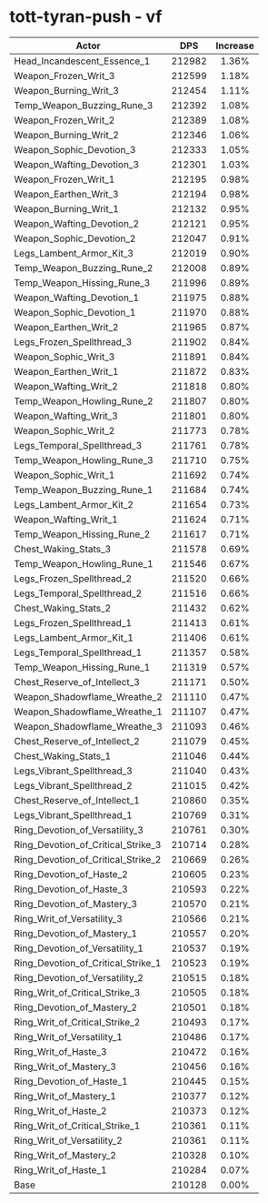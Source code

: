 # tott-tyran-push - vf
| Actor | DPS | Increase |
|---|:---:|:---:|
|Head_Incandescent_Essence_1|212982|1.36%|
|Weapon_Frozen_Writ_3|212599|1.18%|
|Weapon_Burning_Writ_3|212454|1.11%|
|Temp_Weapon_Buzzing_Rune_3|212392|1.08%|
|Weapon_Frozen_Writ_2|212389|1.08%|
|Weapon_Burning_Writ_2|212346|1.06%|
|Weapon_Sophic_Devotion_3|212333|1.05%|
|Weapon_Wafting_Devotion_3|212301|1.03%|
|Weapon_Frozen_Writ_1|212195|0.98%|
|Weapon_Earthen_Writ_3|212194|0.98%|
|Weapon_Burning_Writ_1|212132|0.95%|
|Weapon_Wafting_Devotion_2|212121|0.95%|
|Weapon_Sophic_Devotion_2|212047|0.91%|
|Legs_Lambent_Armor_Kit_3|212019|0.90%|
|Temp_Weapon_Buzzing_Rune_2|212008|0.89%|
|Temp_Weapon_Hissing_Rune_3|211996|0.89%|
|Weapon_Wafting_Devotion_1|211975|0.88%|
|Weapon_Sophic_Devotion_1|211970|0.88%|
|Weapon_Earthen_Writ_2|211965|0.87%|
|Legs_Frozen_Spellthread_3|211902|0.84%|
|Weapon_Sophic_Writ_3|211891|0.84%|
|Weapon_Earthen_Writ_1|211872|0.83%|
|Weapon_Wafting_Writ_2|211818|0.80%|
|Temp_Weapon_Howling_Rune_2|211807|0.80%|
|Weapon_Wafting_Writ_3|211801|0.80%|
|Weapon_Sophic_Writ_2|211773|0.78%|
|Legs_Temporal_Spellthread_3|211761|0.78%|
|Temp_Weapon_Howling_Rune_3|211710|0.75%|
|Weapon_Sophic_Writ_1|211692|0.74%|
|Temp_Weapon_Buzzing_Rune_1|211684|0.74%|
|Legs_Lambent_Armor_Kit_2|211654|0.73%|
|Weapon_Wafting_Writ_1|211624|0.71%|
|Temp_Weapon_Hissing_Rune_2|211617|0.71%|
|Chest_Waking_Stats_3|211578|0.69%|
|Temp_Weapon_Howling_Rune_1|211546|0.67%|
|Legs_Frozen_Spellthread_2|211520|0.66%|
|Legs_Temporal_Spellthread_2|211516|0.66%|
|Chest_Waking_Stats_2|211432|0.62%|
|Legs_Frozen_Spellthread_1|211413|0.61%|
|Legs_Lambent_Armor_Kit_1|211406|0.61%|
|Legs_Temporal_Spellthread_1|211357|0.58%|
|Temp_Weapon_Hissing_Rune_1|211319|0.57%|
|Chest_Reserve_of_Intellect_3|211171|0.50%|
|Weapon_Shadowflame_Wreathe_2|211110|0.47%|
|Weapon_Shadowflame_Wreathe_1|211107|0.47%|
|Weapon_Shadowflame_Wreathe_3|211093|0.46%|
|Chest_Reserve_of_Intellect_2|211079|0.45%|
|Chest_Waking_Stats_1|211046|0.44%|
|Legs_Vibrant_Spellthread_3|211040|0.43%|
|Legs_Vibrant_Spellthread_2|211015|0.42%|
|Chest_Reserve_of_Intellect_1|210860|0.35%|
|Legs_Vibrant_Spellthread_1|210769|0.31%|
|Ring_Devotion_of_Versatility_3|210761|0.30%|
|Ring_Devotion_of_Critical_Strike_3|210714|0.28%|
|Ring_Devotion_of_Critical_Strike_2|210669|0.26%|
|Ring_Devotion_of_Haste_2|210605|0.23%|
|Ring_Devotion_of_Haste_3|210593|0.22%|
|Ring_Devotion_of_Mastery_3|210570|0.21%|
|Ring_Writ_of_Versatility_3|210566|0.21%|
|Ring_Devotion_of_Mastery_1|210557|0.20%|
|Ring_Devotion_of_Versatility_1|210537|0.19%|
|Ring_Devotion_of_Critical_Strike_1|210523|0.19%|
|Ring_Devotion_of_Versatility_2|210515|0.18%|
|Ring_Writ_of_Critical_Strike_3|210505|0.18%|
|Ring_Devotion_of_Mastery_2|210501|0.18%|
|Ring_Writ_of_Critical_Strike_2|210493|0.17%|
|Ring_Writ_of_Versatility_1|210486|0.17%|
|Ring_Writ_of_Haste_3|210472|0.16%|
|Ring_Writ_of_Mastery_3|210456|0.16%|
|Ring_Devotion_of_Haste_1|210445|0.15%|
|Ring_Writ_of_Mastery_1|210377|0.12%|
|Ring_Writ_of_Haste_2|210373|0.12%|
|Ring_Writ_of_Critical_Strike_1|210361|0.11%|
|Ring_Writ_of_Versatility_2|210361|0.11%|
|Ring_Writ_of_Mastery_2|210328|0.10%|
|Ring_Writ_of_Haste_1|210284|0.07%|
|Base|210128|0.00%|
